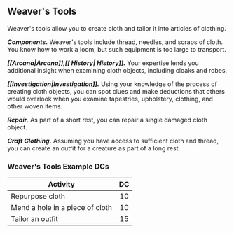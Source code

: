 ## Weaver's Tools
Weaver's tools allow you to create cloth and tailor it into articles of clothing.

***Components.*** Weaver's tools include thread, needles, and scraps of cloth. You know how to work a loom, but such equipment is too large to transport.

***[[Arcana|Arcana]],[[ History| History]].*** Your expertise lends you additional insight when examining cloth objects, including cloaks and robes.

***[[Investigation|Investigation]].*** Using your knowledge of the process of creating cloth objects, you can spot clues and make deductions that others would overlook when you examine tapestries, upholstery, clothing, and other woven items.

***Repair.*** As part of a short rest, you can repair a single damaged cloth object.

***Craft Clothing.*** Assuming you have access to sufficient cloth and thread, you can create an outfit for a creature as part of a long rest.

### Weaver's Tools Example DCs
| Activity | DC |
|---|:---:|
| Repurpose cloth | 10 |
| Mend a hole in a piece of cloth | 10 |
| Tailor an outfit | 15 |